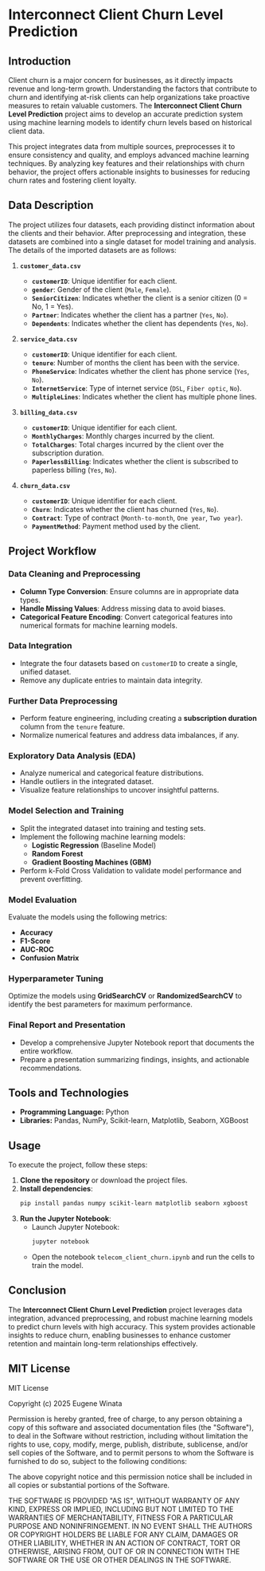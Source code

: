 # Interconnect Client Churn Level Prediction

## Introduction

Client churn is a major concern for businesses, as it directly impacts revenue and long-term growth. Understanding the factors that contribute to churn and identifying at-risk clients can help organizations take proactive measures to retain valuable customers. The **Interconnect Client Churn Level Prediction** project aims to develop an accurate prediction system using machine learning models to identify churn levels based on historical client data.

This project integrates data from multiple sources, preprocesses it to ensure consistency and quality, and employs advanced machine learning techniques. By analyzing key features and their relationships with churn behavior, the project offers actionable insights to businesses for reducing churn rates and fostering client loyalty.

## Data Description

The project utilizes four datasets, each providing distinct information about the clients and their behavior. After preprocessing and integration, these datasets are combined into a single dataset for model training and analysis. The details of the imported datasets are as follows:

1. **`customer_data.csv`**
   - **`customerID`**: Unique identifier for each client.
   - **`gender`**: Gender of the client (`Male`, `Female`).
   - **`SeniorCitizen`**: Indicates whether the client is a senior citizen (0 = No, 1 = Yes).
   - **`Partner`**: Indicates whether the client has a partner (`Yes`, `No`).
   - **`Dependents`**: Indicates whether the client has dependents (`Yes`, `No`).

2. **`service_data.csv`**
   - **`customerID`**: Unique identifier for each client.
   - **`tenure`**: Number of months the client has been with the service.
   - **`PhoneService`**: Indicates whether the client has phone service (`Yes`, `No`).
   - **`InternetService`**: Type of internet service (`DSL`, `Fiber optic`, `No`).
   - **`MultipleLines`**: Indicates whether the client has multiple phone lines.

3. **`billing_data.csv`**
   - **`customerID`**: Unique identifier for each client.
   - **`MonthlyCharges`**: Monthly charges incurred by the client.
   - **`TotalCharges`**: Total charges incurred by the client over the subscription duration.
   - **`PaperlessBilling`**: Indicates whether the client is subscribed to paperless billing (`Yes`, `No`).

4. **`churn_data.csv`**
   - **`customerID`**: Unique identifier for each client.
   - **`Churn`**: Indicates whether the client has churned (`Yes`, `No`).
   - **`Contract`**: Type of contract (`Month-to-month`, `One year`, `Two year`).
   - **`PaymentMethod`**: Payment method used by the client.

## Project Workflow

### **Data Cleaning and Preprocessing**
- **Column Type Conversion**: Ensure columns are in appropriate data types.
- **Handle Missing Values**: Address missing data to avoid biases.
- **Categorical Feature Encoding**: Convert categorical features into numerical formats for machine learning models.

### **Data Integration**
- Integrate the four datasets based on `customerID` to create a single, unified dataset.
- Remove any duplicate entries to maintain data integrity.

### **Further Data Preprocessing**
- Perform feature engineering, including creating a **subscription duration** column from the `tenure` feature.
- Normalize numerical features and address data imbalances, if any.

### **Exploratory Data Analysis (EDA)**
- Analyze numerical and categorical feature distributions.
- Handle outliers in the integrated dataset.
- Visualize feature relationships to uncover insightful patterns.

### **Model Selection and Training**
- Split the integrated dataset into training and testing sets.
- Implement the following machine learning models:
  - **Logistic Regression** (Baseline Model)
  - **Random Forest**
  - **Gradient Boosting Machines (GBM)**
- Perform k-Fold Cross Validation to validate model performance and prevent overfitting.

### **Model Evaluation**
Evaluate the models using the following metrics:
- **Accuracy**
- **F1-Score**
- **AUC-ROC**
- **Confusion Matrix**

### **Hyperparameter Tuning**
Optimize the models using **GridSearchCV** or **RandomizedSearchCV** to identify the best parameters for maximum performance.

### **Final Report and Presentation**
- Develop a comprehensive Jupyter Notebook report that documents the entire workflow.
- Prepare a presentation summarizing findings, insights, and actionable recommendations.

## Tools and Technologies

- **Programming Language:** Python  
- **Libraries:** Pandas, NumPy, Scikit-learn, Matplotlib, Seaborn, XGBoost

## Usage

To execute the project, follow these steps:

1. **Clone the repository** or download the project files.
2. **Install dependencies**:
   ```bash
   pip install pandas numpy scikit-learn matplotlib seaborn xgboost
   ```
3. **Run the Jupyter Notebook**:
   - Launch Jupyter Notebook:
     ```bash
     jupyter notebook
     ```
   - Open the notebook `telecom_client_churn.ipynb` and run the cells to train the model.


## Conclusion

The **Interconnect Client Churn Level Prediction** project leverages data integration, advanced preprocessing, and robust machine learning models to predict churn levels with high accuracy. This system provides actionable insights to reduce churn, enabling businesses to enhance customer retention and maintain long-term relationships effectively.

## MIT License

MIT License

Copyright (c) 2025 Eugene Winata

Permission is hereby granted, free of charge, to any person obtaining a copy
of this software and associated documentation files (the "Software"), to deal
in the Software without restriction, including without limitation the rights
to use, copy, modify, merge, publish, distribute, sublicense, and/or sell
copies of the Software, and to permit persons to whom the Software is
furnished to do so, subject to the following conditions:

The above copyright notice and this permission notice shall be included in all
copies or substantial portions of the Software.

THE SOFTWARE IS PROVIDED "AS IS", WITHOUT WARRANTY OF ANY KIND, EXPRESS OR
IMPLIED, INCLUDING BUT NOT LIMITED TO THE WARRANTIES OF MERCHANTABILITY,
FITNESS FOR A PARTICULAR PURPOSE AND NONINFRINGEMENT. IN NO EVENT SHALL THE
AUTHORS OR COPYRIGHT HOLDERS BE LIABLE FOR ANY CLAIM, DAMAGES OR OTHER
LIABILITY, WHETHER IN AN ACTION OF CONTRACT, TORT OR OTHERWISE, ARISING FROM,
OUT OF OR IN CONNECTION WITH THE SOFTWARE OR THE USE OR OTHER DEALINGS IN THE
SOFTWARE.